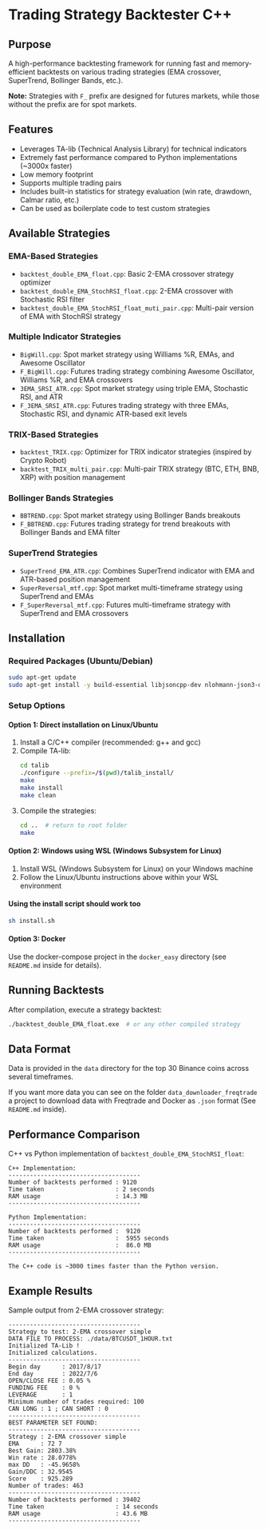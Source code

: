 # Trading Strategy Backtester C++

## Purpose
A high-performance backtesting framework for running fast and memory-efficient backtests on various trading strategies (EMA crossover, SuperTrend, Bollinger Bands, etc.).

**Note:** Strategies with `F_` prefix are designed for futures markets, while those without the prefix are for spot markets.

## Features
- Leverages TA-lib (Technical Analysis Library) for technical indicators
- Extremely fast performance compared to Python implementations (~3000x faster)
- Low memory footprint
- Supports multiple trading pairs
- Includes built-in statistics for strategy evaluation (win rate, drawdown, Calmar ratio, etc.)
- Can be used as boilerplate code to test custom strategies

## Available Strategies

### EMA-Based Strategies
- `backtest_double_EMA_float.cpp`: Basic 2-EMA crossover strategy optimizer
- `backtest_double_EMA_StochRSI_float.cpp`: 2-EMA crossover with Stochastic RSI filter
- `backtest_double_EMA_StochRSI_float_muti_pair.cpp`: Multi-pair version of EMA with StochRSI strategy

### Multiple Indicator Strategies
- `BigWill.cpp`: Spot market strategy using Williams %R, EMAs, and Awesome Oscillator
- `F_BigWill.cpp`: Futures trading strategy combining Awesome Oscillator, Williams %R, and EMA crossovers
- `3EMA_SRSI_ATR.cpp`: Spot market strategy using triple EMA, Stochastic RSI, and ATR
- `F_3EMA_SRSI_ATR.cpp`: Futures trading strategy with three EMAs, Stochastic RSI, and dynamic ATR-based exit levels

### TRIX-Based Strategies
- `backtest_TRIX.cpp`: Optimizer for TRIX indicator strategies (inspired by Crypto Robot)
- `backtest_TRIX_multi_pair.cpp`: Multi-pair TRIX strategy (BTC, ETH, BNB, XRP) with position management

### Bollinger Bands Strategies
- `BBTREND.cpp`: Spot market strategy using Bollinger Bands breakouts
- `F_BBTREND.cpp`: Futures trading strategy for trend breakouts with Bollinger Bands and EMA filter

### SuperTrend Strategies
- `SuperTrend_EMA_ATR.cpp`: Combines SuperTrend indicator with EMA and ATR-based position management
- `SuperReversal_mtf.cpp`: Spot market multi-timeframe strategy using SuperTrend and EMAs
- `F_SuperReversal_mtf.cpp`: Futures multi-timeframe strategy with SuperTrend and EMA crossovers

## Installation

### Required Packages (Ubuntu/Debian)
```bash
sudo apt-get update
sudo apt-get install -y build-essential libjsoncpp-dev nlohmann-json3-dev gcc g++
```

### Setup Options

#### Option 1: Direct installation on Linux/Ubuntu
1. Install a C/C++ compiler (recommended: g++ and gcc)
2. Compile TA-lib:
   ```bash
   cd talib
   ./configure --prefix=/$(pwd)/talib_install/
   make
   make install
   make clean
   ```
3. Compile the strategies:
   ```bash
   cd ..  # return to root folder
   make
   ```

#### Option 2: Windows using WSL (Windows Subsystem for Linux)
1. Install WSL (Windows Subsystem for Linux) on your Windows machine
2. Follow the Linux/Ubuntu instructions above within your WSL environment

#### Using the install script should work too
```bash
sh install.sh
```

#### Option 3: Docker
Use the docker-compose project in the `docker_easy` directory (see `README.md` inside for details).

## Running Backtests

After compilation, execute a strategy backtest:
```bash
./backtest_double_EMA_float.exe  # or any other compiled strategy
```

## Data Format
Data is provided in the `data` directory for the top 30 Binance coins across several timeframes.

If you want more data you can see on the folder `data_downloader_freqtrade` a project to download data with Freqtrade and Docker as `.json` format (See `README.md` inside).

## Performance Comparison

C++ vs Python implementation of `backtest_double_EMA_StochRSI_float`:

```
C++ Implementation:
-------------------------------------
Number of backtests performed : 9120
Time taken                    : 2 seconds 
RAM usage                     : 14.3 MB
-------------------------------------

Python Implementation:
-------------------------------------
Number of backtests performed :  9120
Time taken                    :  5955 seconds 
RAM usage                     :  86.0 MB
-------------------------------------

The C++ code is ~3000 times faster than the Python version.
```

## Example Results

Sample output from 2-EMA crossover strategy:

```
-------------------------------------
Strategy to test: 2-EMA crossover simple
DATA FILE TO PROCESS: ./data/BTCUSDT_1HOUR.txt
Initialized TA-Lib !
Initialized calculations.
-------------------------------------
Begin day      : 2017/8/17
End day        : 2022/7/6
OPEN/CLOSE FEE : 0.05 %
FUNDING FEE    : 0 %
LEVERAGE       : 1
Minimum number of trades required: 100
CAN LONG : 1 ; CAN SHORT : 0
-------------------------------------
BEST PARAMETER SET FOUND: 
-------------------------------------
Strategy : 2-EMA crossover simple
EMA      : 72 7
Best Gain: 2803.38%
Win rate : 28.0778%
max DD   : -45.9658%
Gain/DDC : 32.9545
Score    : 925.289
Number of trades: 463
-------------------------------------
Number of backtests performed : 39402
Time taken                    : 14 seconds 
RAM usage                     : 43.6 MB
-------------------------------------
```
